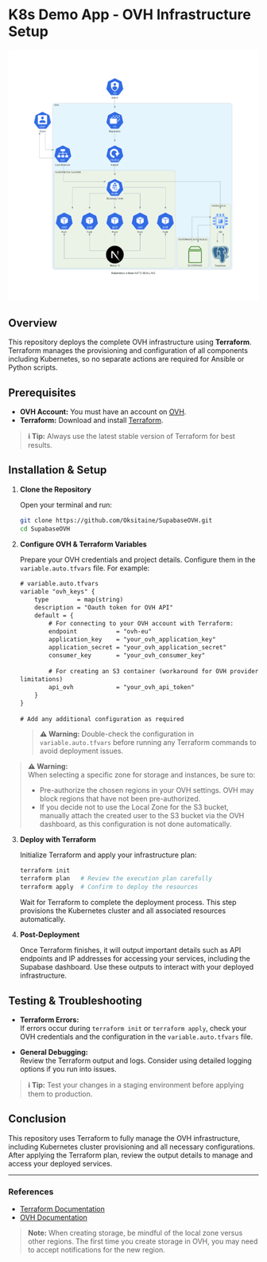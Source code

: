 # K8s Demo App - OVH Infrastructure Setup

![Diagram](diagrams/k8s-demo-app.png)

## Overview

This repository deploys the complete OVH infrastructure using **Terraform**. Terraform manages the provisioning and configuration of all components including Kubernetes, so no separate actions are required for Ansible or Python scripts.

## Prerequisites

- **OVH Account:** You must have an account on [OVH](https://www.ovh.com).
- **Terraform:** Download and install [Terraform](https://www.terraform.io/downloads.html).

> **:information_source: Tip:** Always use the latest stable version of Terraform for best results.

## Installation & Setup

1. **Clone the Repository**

   Open your terminal and run:

   ```bash
   git clone https://github.com/Oksitaine/SupabaseOVH.git
   cd SupabaseOVH
   ```

2. **Configure OVH & Terraform Variables**

   Prepare your OVH credentials and project details. Configure them in the `variable.auto.tfvars` file. For example:

   ```hcl
   # variable.auto.tfvars
   variable "ovh_keys" {
       type        = map(string)
       description = "Oauth token for OVH API"
       default = {
           # For connecting to your OVH account with Terraform:
           endpoint           = "ovh-eu"
           application_key    = "your_ovh_application_key"
           application_secret = "your_ovh_application_secret"
           consumer_key       = "your_ovh_consumer_key"

           # For creating an S3 container (workaround for OVH provider limitations)
           api_ovh            = "your_ovh_api_token"
       }
   }

   # Add any additional configuration as required
   ```

   > **:warning: Warning:** Double-check the configuration in `variable.auto.tfvars` before running any Terraform commands to avoid deployment issues.

> **:warning: Warning:**  
> When selecting a specific zone for storage and instances, be sure to:
> - Pre-authorize the chosen regions in your OVH settings. OVH may block regions that have not been pre-authorized.
> - If you decide not to use the Local Zone for the S3 bucket, manually attach the created user to the S3 bucket via the OVH dashboard, as this configuration is not done automatically.
  
3. **Deploy with Terraform**

   Initialize Terraform and apply your infrastructure plan:

   ```bash
   terraform init
   terraform plan   # Review the execution plan carefully
   terraform apply  # Confirm to deploy the resources
   ```

   Wait for Terraform to complete the deployment process. This step provisions the Kubernetes cluster and all associated resources automatically.

4. **Post-Deployment**

   Once Terraform finishes, it will output important details such as API endpoints and IP addresses for accessing your services, including the Supabase dashboard. Use these outputs to interact with your deployed infrastructure.

## Testing & Troubleshooting

- **Terraform Errors:**  
  If errors occur during `terraform init` or `terraform apply`, check your OVH credentials and the configuration in the `variable.auto.tfvars` file.

- **General Debugging:**  
  Review the Terraform output and logs. Consider using detailed logging options if you run into issues.

> **:information_source: Tip:** Test your changes in a staging environment before applying them to production.

## Conclusion

This repository uses Terraform to fully manage the OVH infrastructure, including Kubernetes cluster provisioning and all necessary configurations. After applying the Terraform plan, review the output details to manage and access your deployed services.

---

### References

- [Terraform Documentation](https://www.terraform.io/docs)
- [OVH Documentation](https://docs.ovh.com)

> **Note:** When creating storage, be mindful of the local zone versus other regions. The first time you create storage in OVH, you may need to accept notifications for the new region.